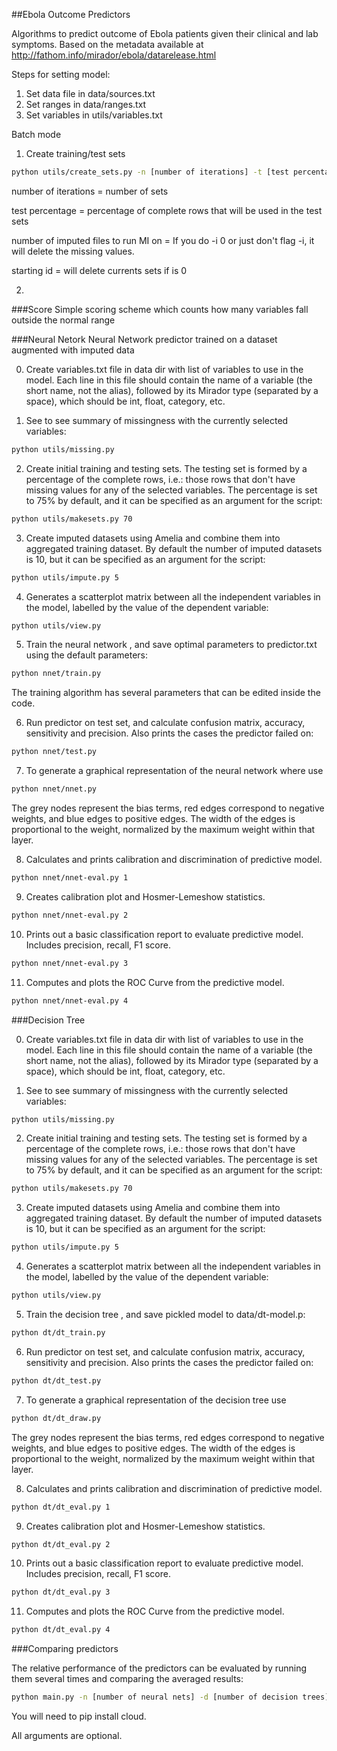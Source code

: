 ##Ebola Outcome Predictors

Algorithms to predict outcome of Ebola patients given their clinical and lab symptoms. Based on the metadata available at http://fathom.info/mirador/ebola/datarelease.html

Steps for setting model:
1) Set data file in data/sources.txt
2) Set ranges in data/ranges.txt
3) Set variables in utils/variables.txt



Batch mode
1) Create training/test sets
```bash
python utils/create_sets.py -n [number of iterations] -t [test percentage] -i [number of imputed files to run MI on] -s [starting id]
```

number of iterations = number of sets

test percentage = percentage of complete rows that will be used in the test sets

number of imputed files to run MI on = If you do -i 0 or just don't flag -i, it will delete the missing values.

starting id = will delete currents sets if is 0

2) 



###Score
Simple scoring scheme which counts how many variables fall outside the normal range 


###Neural Netork
Neural Network predictor trained on a dataset augmented with imputed data

0) Create variables.txt file in data dir with list of variables to use in the model. Each line in this file should contain the name of a variable (the short name, not the alias), followed by its Mirador type (separated by a space), which should be int, float, category, etc.

1) See to see summary of missingness with the currently selected variables:

```bash
python utils/missing.py
```

2) Create initial training and testing sets. The testing set is formed by a percentage of 
the complete rows, i.e.: those rows that don't have missing values for any of the selected
variables. The percentage is set to 75% by default, and it can be specified as an argument
for the script:

```bash
python utils/makesets.py 70
```

3) Create imputed datasets using Amelia and combine them into aggregated training dataset.
By default the number of imputed datasets is 10, but it can be specified as an argument
for the script:

```bash
python utils/impute.py 5
```

4) Generates a scatterplot matrix between all the independent variables in the model, 
labelled by the value of the dependent variable:

```bash
python utils/view.py
```

5) Train the neural network , and save optimal parameters to predictor.txt using the 
default parameters:

```bash
python nnet/train.py
```

The training algorithm has several parameters that can be edited inside the code.

6) Run predictor on test set, and calculate confusion matrix, accuracy, sensitivity and 
precision. Also prints the cases the predictor failed on:

```bash
python nnet/test.py
```

7) To generate a graphical representation of the neural network where use

```bash
python nnet/nnet.py
```

The grey nodes represent the bias terms, red edges correspond to negative weights, and
blue edges to positive edges. The width of the edges is proportional to the weight, 
normalized by the maximum weight within that layer.

8) Calculates and prints calibration and discrimination of predictive model.

```bash
python nnet/nnet-eval.py 1
```

9) Creates calibration plot and Hosmer-Lemeshow statistics.

```bash
python nnet/nnet-eval.py 2
```

10) Prints out a basic  classification report to evaluate predictive model. Includes
precision, recall, F1 score.

```bash
python nnet/nnet-eval.py 3
```

11) Computes and plots the ROC Curve from the predictive model.

```bash
python nnet/nnet-eval.py 4
```

###Decision Tree

0) Create variables.txt file in data dir with list of variables to use in the model. Each line in this file should contain the name of a variable (the short name, not the alias), followed by its Mirador type (separated by a space), which should be int, float, category, etc.

1) See to see summary of missingness with the currently selected variables:

```bash
python utils/missing.py
```

2) Create initial training and testing sets. The testing set is formed by a percentage of 
the complete rows, i.e.: those rows that don't have missing values for any of the selected
variables. The percentage is set to 75% by default, and it can be specified as an argument
for the script:

```bash
python utils/makesets.py 70
```

3) Create imputed datasets using Amelia and combine them into aggregated training dataset.
By default the number of imputed datasets is 10, but it can be specified as an argument
for the script:

```bash
python utils/impute.py 5
```

4) Generates a scatterplot matrix between all the independent variables in the model, 
labelled by the value of the dependent variable:

```bash
python utils/view.py
```

5) Train the decision tree , and save pickled model to data/dt-model.p:

```bash
python dt/dt_train.py
```

6) Run predictor on test set, and calculate confusion matrix, accuracy, sensitivity and 
precision. Also prints the cases the predictor failed on:

```bash
python dt/dt_test.py
```

7) To generate a graphical representation of the decision tree use

```bash
python dt/dt_draw.py
```

The grey nodes represent the bias terms, red edges correspond to negative weights, and
blue edges to positive edges. The width of the edges is proportional to the weight, 
normalized by the maximum weight within that layer.

8) Calculates and prints calibration and discrimination of predictive model.

```bash
python dt/dt_eval.py 1
```

9) Creates calibration plot and Hosmer-Lemeshow statistics.

```bash
python dt/dt_eval.py 2
```

10) Prints out a basic  classification report to evaluate predictive model. Includes
precision, recall, F1 score.

```bash
python dt/dt_eval.py 3
```

11) Computes and plots the ROC Curve from the predictive model.

```bash
python dt/dt_eval.py 4
```

###Comparing predictors

The relative performance of the predictors can be evaluated by running them several times and comparing
the averaged results:

```bash
python main.py -n [number of neural nets] -d [number of decision trees] -s [outfile for model] -e [evaluation method numbers ...]
```
You will need to pip install cloud.

All arguments are optional.
